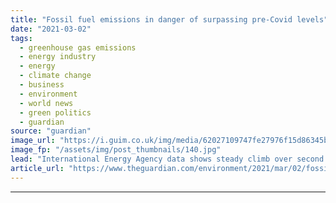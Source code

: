 ```yaml
---
title: "Fossil fuel emissions in danger of surpassing pre-Covid levels"
date: "2021-03-02"
tags: 
  - greenhouse gas emissions
  - energy industry
  - energy
  - climate change
  - business
  - environment
  - world news
  - green politics
  - guardian
source: "guardian"
image_url: "https://i.guim.co.uk/img/media/62027109747fe27976f15d86345b5b3fb2342214/0_209_4000_2400/master/4000.jpg?width=460&quality=85&auto=format&fit=max&s=d8a88a3f4f3b674d80cd0afc55fd78f4"
image_fp: "/assets/img/post_thumbnails/140.jpg"
lead: "International Energy Agency data shows steady climb over second half of 2020 Coronavirus – latest updatesSee all our coronavirus coverageThe world has only a few months to prevent the energy industry’s carbon emissions from surpassing pre-pandemic le..."
article_url: "https://www.theguardian.com/environment/2021/mar/02/fossil-fuel-emissions-in-danger-of-surpassing-pre-covid-levels"
---
```


---
